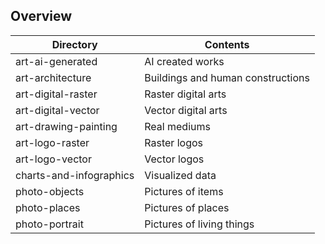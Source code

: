 
## Overview

| Directory | Contents                                                     |
| ---------- | ------------------------------------------------------------ |
| art-ai-generated | AI created works |
| art-architecture | Buildings and human constructions |
| art-digital-raster | Raster digital arts |
| art-digital-vector | Vector digital arts|
| art-drawing-painting | Real mediums |
| art-logo-raster | Raster logos |
| art-logo-vector | Vector logos |
| charts-and-infographics | Visualized data |
| photo-objects | Pictures of items |
| photo-places | Pictures of places |
| photo-portrait | Pictures of living things |
